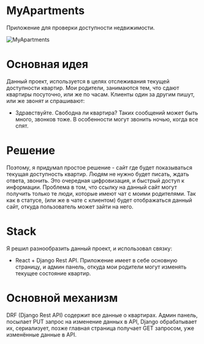 # MyApartments
Приложение для проверки доступности недвижимости.

![MyApartments](myApartments.gif)

# Основная идея
Данный проект, используется в целях отслеживания текущей доступности квартир. 
Мои родители, занимаются тем, что сдают квартиры посуточно, или же по часам. Клиенты один за другим пишут, или же звонят и спрашивают:
- Здравствуйте. Свободна ли квартира? 
Таких сообщений может быть много, звонков тоже. В особенности могут звонить ночью, когда все спят. 

# Решение
Поэтому, я придумал простое решение - сайт где будет показываться текущая доступность квартир.
Людям не нужно будет писать, ждать ответа, звонить. Это очередная цифровизация, и быстрый доступ к информации.
Проблема в том, что ссылку на данный сайт могут получить только те люди, которые имеют чат с моими родителями. 
Так как в статусе, (или же в чате с клиентом) будет отображаться данный сайт, откуда пользователь может зайти на него.

# Stack
Я решил разнообразить данный проект, и использовал связку:
- React + Django Rest API.
Приложение имеет в себе основную страницу, и админ панель, откуда мои родители могут изменять текущее состояние квартир.

# Основной механизм
DRF (Django Rest API) содержит все данные о квартирах.
Админ панель, посылает PUT запрос на изменение данных в API, Django обрабатывает их, 
сериализует, позже главная страница получает GET запросом, уже изменённые данные в API.
